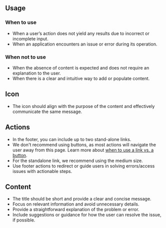 ## Usage

### When to use

- When a user’s action does not yield any results due to incorrect or incomplete input.
- When an application encounters an issue or error during its operation.

### When not to use

- When the absence of content is expected and does not require an explanation to the user.
- When there is a clear and intuitive way to add or populate content.

## Icon

- The icon should align with the purpose of the content and effectively communicate the same message.

## Actions

- In the footer, you can include up to two stand-alone links. 
- We don't recommend using buttons, as most actions will navigate the user away from this page. Learn more about [when to use a link vs. a button](https://helios.hashicorp.design/components/link/standalone#usage).
- For the standalone link, we recommend using the medium size.
- Use footer actions to redirect or guide users in solving errors/access issues with actionable steps.

## Content

- The title should be short and provide a clear and concise message.
- Focus on relevant information and avoid unnecessary details.
- Provide a straightforward explanation of the problem or error.
- Include suggestions or guidance for how the user can resolve the issue, if possible.
